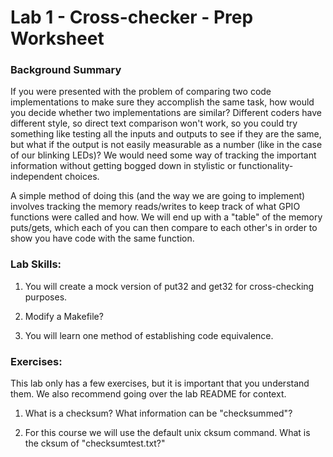 # Lab 1 - Cross-checker - Prep Worksheet
### Background Summary

If you were presented with the problem of comparing two code implementations to make sure they accomplish the same task, how would you decide whether two implementations are similar? Different coders have different style, so direct text comparison won't work, so you could try something like testing all the inputs and outputs to see if they are the same, but what if the output is not easily measurable as a number (like in the case of our blinking LEDs)? We would need some way of tracking the important information without getting bogged down in stylistic or functionality-independent choices.

A simple method of doing this (and the way we are going to implement) involves tracking the memory reads/writes to keep track of what GPIO functions were called and how. We will end up with a "table" of the memory puts/gets, which each of you can then compare to each other's in order to show you have code with the same function.

### Lab Skills:

  1. You will create a mock version of put32 and get32 for cross-checking purposes.

  2. Modify a Makefile?

  3. You will learn one method of establishing code equivalence.

### Exercises:

This lab only has a few exercises, but it is important that you understand them. We also recommend going over the lab README for context.

1) What is a checksum? What information can be "checksummed"?

2) For this course we will use the default unix cksum command. What is the cksum of "checksumtest.txt?"

